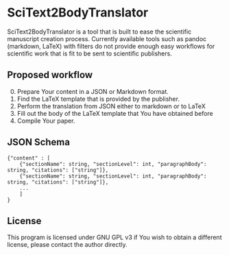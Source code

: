 # SciText2BodyTranslator

SciText2BodyTranslator is a tool that is built to ease the scientific manuscript creation process.
Currently available tools such as pandoc (markdown, LaTeX) with filters do not provide enough easy workflows for scientific work that is fit to be sent to scientific publishers.

## Proposed workflow

0. Prepare Your content in a JSON or Markdown format.
1. Find the LaTeX template that is provided by the publisher.
2. Perform the translation from JSON either to markdown or to LaTeX
3. Fill out the body of the LaTeX template that You have obtained before
4. Compile Your paper.

## JSON Schema

```
{"content" : [
    {"sectionName": string, "sectionLevel": int, "paragraphBody": string, "citations": ["string"]},
    {"sectionName": string, "sectionLevel": int, "paragraphBody": string, "citations": ["string"]},
    ...
    ]
}
```

## License

This program is licensed under GNU GPL v3 if You wish to obtain a different license, please contact the author directly.